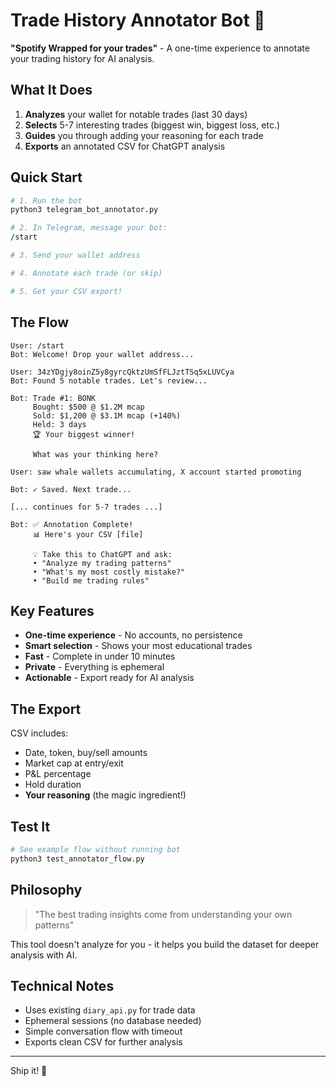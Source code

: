 # Trade History Annotator Bot 🎯

**"Spotify Wrapped for your trades"** - A one-time experience to annotate your trading history for AI analysis.

## What It Does

1. **Analyzes** your wallet for notable trades (last 30 days)
2. **Selects** 5-7 interesting trades (biggest win, biggest loss, etc.)
3. **Guides** you through adding your reasoning for each trade
4. **Exports** an annotated CSV for ChatGPT analysis

## Quick Start

```bash
# 1. Run the bot
python3 telegram_bot_annotator.py

# 2. In Telegram, message your bot:
/start

# 3. Send your wallet address

# 4. Annotate each trade (or skip)

# 5. Get your CSV export!
```

## The Flow

```
User: /start
Bot: Welcome! Drop your wallet address...

User: 34zYDgjy8oinZ5y8gyrcQktzUmSfFLJztTSq5xLUVCya
Bot: Found 5 notable trades. Let's review...

Bot: Trade #1: BONK
     Bought: $500 @ $1.2M mcap
     Sold: $1,200 @ $3.1M mcap (+140%)
     Held: 3 days
     🏆 Your biggest winner!
     
     What was your thinking here?

User: saw whale wallets accumulating, X account started promoting

Bot: ✓ Saved. Next trade...

[... continues for 5-7 trades ...]

Bot: ✅ Annotation Complete! 
     📊 Here's your CSV [file]
     
     💡 Take this to ChatGPT and ask:
     • "Analyze my trading patterns"
     • "What's my most costly mistake?"
     • "Build me trading rules"
```

## Key Features

- **One-time experience** - No accounts, no persistence
- **Smart selection** - Shows your most educational trades
- **Fast** - Complete in under 10 minutes
- **Private** - Everything is ephemeral
- **Actionable** - Export ready for AI analysis

## The Export

CSV includes:
- Date, token, buy/sell amounts
- Market cap at entry/exit
- P&L percentage
- Hold duration
- **Your reasoning** (the magic ingredient!)

## Test It

```bash
# See example flow without running bot
python3 test_annotator_flow.py
```

## Philosophy

> "The best trading insights come from understanding your own patterns"

This tool doesn't analyze for you - it helps you build the dataset for deeper analysis with AI.

## Technical Notes

- Uses existing `diary_api.py` for trade data
- Ephemeral sessions (no database needed)
- Simple conversation flow with timeout
- Exports clean CSV for further analysis

---

Ship it! 🚀
